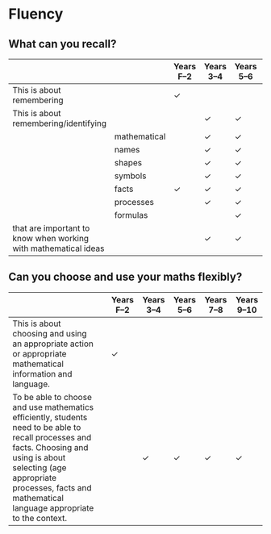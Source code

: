 # Fluency

## What can you recall?

|                                       |  |Years F–2 | Years 3–4 | Years 5–6 | Years 7–8 | Years 9–10 |
|---------------------------------------|---|---|---|---|---|---|
| This is about remembering             | | &check; | | | | |
| This is about remembering/identifying | | | &check; | &check; | &check; | &check; |
|                                       | mathematical |  | &check; | &check; | &check; | &check; |
|                                       | names        |  | &check; | &check; | &check; | &check; |
|                                       | shapes       |  | &check; | &check; | &check; | &check; |
|                                       | symbols      |  | &check; | &check; | &check; | &check; |
|                                       | facts        | &check; | &check; | &check; | &check;  | &check; |
|                                       | processes    |  | &check; | &check; | &check; | &check; |
|                                       | formulas     |  |  | &check; | &check; | &check; |
| that are important to know when working with mathematical ideas | | | &check; | &check; | &check; | &check; |

## Can you choose and use your maths flexibly?

|                                       |  |Years F–2 | Years 3–4 | Years 5–6 | Years 7–8 | Years 9–10 |
|---------------------------------------|---|---|---|---|---|---|
| This is about choosing and using an appropriate action or appropriate mathematical information and language. | | &check; | | | | |
| To be able to choose and use mathematics efficiently, students need to be able to recall processes and facts. Choosing and using is about selecting (age appropriate processes, facts and mathematical language appropriate to the context. | | | &check; | &check; | &check; | &check; |

